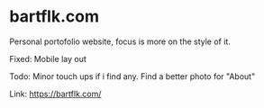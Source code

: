 # bartflk.com
Personal portofolio website, focus is more on the style of it.

Fixed: 
Mobile lay out

Todo:
Minor touch ups if i find any.
Find a better photo for "About"

Link:
https://bartflk.com/
